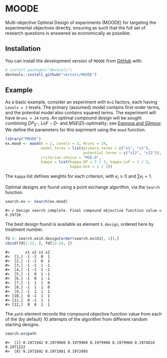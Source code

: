 # MOODE


Multi-objective Optimal Design of experiments (MOODE) for targeting the
experimental objectives directly, ensuring as such that the full set of
research questions is answered as economically as possible.

## Installation

You can install the development version of `MOODE` from
[GitHub](https://github.com/vkstats/MOODE) with:

``` r
# install.packages("devtools")
devtools::install_github("vkstats/MOODE")
```

## Example

As a basic example, consider an experiment with `K=2` factors, each
having `Levels = 3` levels. The primary (assumed) model contains
first-order terms, and the potential model also contains squared terms.
The experiment will have `Nruns = 24` runs. An optimal compound design
will be sought combining $DP_S$-, $LoF-D$- and $MSE(D)$-optimality; see
[Egorova and Gilmour](https://arxiv.org/pdf/2208.05366). We define the
parameters for this expriment using the `mood` function.

``` r
library("MOODE")
ex.mood <- mood(K = 2, Levels = 3, Nruns = 24, 
                model_terms = list(primary.terms = c("x1", "x2"), 
                                   potential.terms = c("x12", "x22")), 
                criterion.choice = "MSE.D", 
                kappa = list(kappa.DP = 1 / 3, kappa.LoF = 1 / 3, 
                             kappa.mse = 1 / 3))
```

The `kappa` list defines weights for each criterion, with
$\kappa_i\ge 0$ and $\sum \kappa_i = 1$.

Optimal designs are found using a point exchange algorithm, via the
`Search` function.

``` r
search.ex <- Search(ex.mood)
```

    #> ✔ Design search complete. Final compound objective function value = 0.19726

The best design found is available as element `X.design`, ordered here
by treatment number.

``` r
fd <- search.ex$X.design[order(search.ex$X1[, 1]),]
cbind(fd[1:12, ], fd[13:24, ])
```

    #>       x1 x2 x1 x2
    #>  [1,] -1 -1  0  1
    #>  [2,] -1 -1  0  1
    #>  [3,] -1 -1  1 -1
    #>  [4,] -1 -1  1 -1
    #>  [5,] -1  0  1 -1
    #>  [6,] -1  0  1 -1
    #>  [7,] -1  1  1  0
    #>  [8,] -1  1  1  0
    #>  [9,] -1  1  1  1
    #> [10,]  0 -1  1  1
    #> [11,]  0 -1  1  1
    #> [12,]  0  0  1  1

The `path` element records the compound objective function value from
each of the (by default) 10 attempts of the algorithm from different
random starting designs.

``` r
search.ex$path
```

    #>  [1] 0.1971942 0.1979960 0.1979960 0.1979960 0.1979960 0.1974816 0.1971222
    #>  [8] 0.1971692 0.1971881 0.1972095
